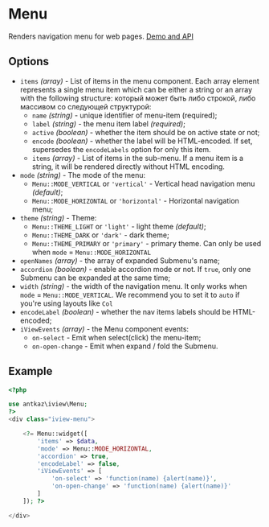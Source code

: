 # Menu

Renders navigation menu for web pages. [Demo and API](https://www.iviewui.com/components/menu-en)

## Options

 * `items` *(array)* - List of items in the menu component. 
Each array element represents a single menu item which can be either a string or an array with the following structure: 
который может быть либо строкой, либо массивом со следующей структурой:
    * `name` *(string)* - unique identifier of menu-item (required);
    * `label` *(string)* - the menu item label *(required)*;
    * `active` *(boolean)* - whether the item should be on active state or not;
    * `encode` *(boolean)* - whether the label will be HTML-encoded. 
    If set, supersedes the `encodeLabels` option for only this item.
    * `items` *(array)* - List of items in the sub-menu.
    If a menu item is a string, it will be rendered directly without HTML encoding.
 * `mode` *(string)* - The mode of the menu:
	* `Menu::MODE_VERTICAL` or `'vertical'` - Vertical head navigation menu *(default)*;
	* `Menu::MODE_HORIZONTAL` or `'horizontal'` - Horizontal navigation menu;
 * `theme` *(string)* - Theme:
	 * `Menu::THEME_LIGHT` or `'light'` - light theme *(default)*;
	 * `Menu::THEME_DARK` or `'dark'` - dark theme;
	 * `Menu::THEME_PRIMARY` or `'primary'` - primary theme. Can only be used when `mode` = `Menu::MODE_HORIZONTAL`
* `openNames` *(array)* - the array of expanded Submenu's name;
* `accordion` *(boolean)* - enable accordion mode or not. If `true`, only one Submenu can be expanded at the same time;
* `width` *(string)* - the width of the navigation menu. It only works when `mode` = `Menu::MODE_VERTICAL`.
We recommend you to set it to `auto` if you're using layouts like `Col`
* `encodeLabel` *(boolean)* - whether the nav items labels should be HTML-encoded;
* `iViewEvents` *(array)* - the Menu component events: 
	* `on-select` - Emit when select(click) the menu-item;
	* `on-open-change` - Emit when expand / fold the Submenu.

## Example
```php
<?php

use antkaz\iview\Menu;
?>
<div class="iview-menu">

    <?= Menu::widget([
        'items' => $data,
        'mode' => Menu::MODE_HORIZONTAL,
        'accordion' => true,
        'encodeLabel' => false,
        'iViewEvents' => [
            'on-select' => 'function(name) {alert(name)}',
            'on-open-change' => 'function(name) {alert(name)}'
        ]
    ]); ?>

</div>
```